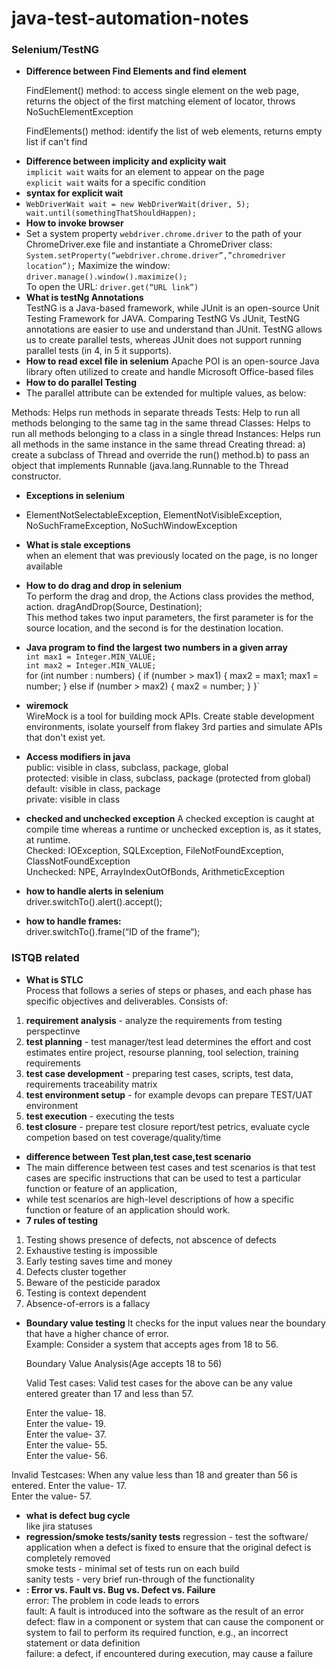 # java-test-automation-notes

<h3>Selenium/TestNG</h3>

- **Difference between Find Elements and find element**<br>
  <p>FindElement() method: to access single element on the web page, returns the object of the first matching element of locator, throws NoSuchElementException</p> 
  <p>FindElements() method: identify the list of web elements, returns empty list if can't find</p>
- **Difference between implicity and explicity wait**<br>
  `implicit wait` waits for an element to appear on the page<br>
  `explicit wait` waits for a specific condition
- **syntax for explicit wait**<br>
- `WebDriverWait wait = new WebDriverWait(driver, 5);
  wait.until(somethingThatShouldHappen);`
- **How to invoke browser**<br>
- Set a system property `webdriver.chrome.driver` to the path of your ChromeDriver.exe file and instantiate a ChromeDriver class: `System.setProperty(“webdriver.chrome.driver”,”chromedriver location”);`
  Maximize the window: `driver.manage().window().maximize();`  
  To open the URL: `driver.get(“URL link”)`
- **What is testNg Annotations**<br>
  TestNG is a Java-based framework, while JUnit is an open-source Unit Testing Framework for JAVA. Comparing TestNG Vs JUnit, TestNG annotations are easier to use and understand than JUnit. TestNG allows us to create parallel tests, whereas JUnit does not support running parallel tests (in 4, in 5 it supports).
- **How to read excel file in selenium**
  Apache POI is an open-source Java library often utilized to create and handle Microsoft Office-based files
- **How to do parallel Testing**
- The parallel attribute can be extended for multiple values, as below:

Methods: Helps run methods in separate threads
Tests: Help to run all methods belonging to the same tag in the same thread
Classes: Helps to run all methods belonging to a class in a single thread
Instances: Helps run all methods in the same instance in the same thread
Creating thread: a) create a subclass of Thread and override the run() method.b) to pass an object that implements Runnable (java.lang.Runnable to the Thread constructor.
- **Exceptions in selenium**<br>
- ElementNotSelectableException, ElementNotVisibleException, NoSuchFrameException, NoSuchWindowException
- **What is stale exceptions**<br>
when an element that was previously located on the page, is no longer available
- **How to do drag and drop in selenium**<br>To perform the drag and drop, the Actions class provides the method, action. dragAndDrop(Source, Destination);<br> This method takes two input parameters, the first parameter is for the source location, and the second is for the destination location.
- **Java program to find the largest two numbers in a given array**<br>
  `int max1 = Integer.MIN_VALUE;`<br>
  `int max2 = Integer.MIN_VALUE;`<br>
  for (int number : numbers) {
  if (number > max1) {
  max2 = max1;
  max1 = number;
  } else if (number > max2) {
  max2 = number;
  }
  }`
- **wiremock**<br>
WireMock is a tool for building mock APIs. Create stable development environments, isolate yourself from flakey 3rd parties and simulate APIs that don't exist yet.

- **Access modifiers in java**<br>
public: visible in class, subclass, package, global <br>
protected: visible in class, subclass, package (protected from global) <br>
default: visible in class, package <br>
private: visible in class <br>
- **checked and unchecked exception**
A checked exception is caught at compile time whereas a runtime or unchecked exception is, as it states, at runtime.<br>
Checked: IOException, SQLException, FileNotFoundException, ClassNotFoundException <br>
Unchecked: NPE, ArrayIndexOutOfBonds, ArithmeticException
- **how to handle alerts in selenium**<br>
  driver.switchTo().alert().accept();
- **how to handle frames:**<br>
driver.switchTo().frame(“ID of the frame“);

<h3>ISTQB related</h3>

- **What is STLC**<br>
  Process that follows a series of steps or phases, and each phase has specific objectives and deliverables.
  Consists of:

1. **requirement analysis** - analyze the requirements from testing perspectinve
2. **test planning** - test manager/test lead determines the effort and cost estimates entire project, resourse planning, tool selection, training requirements
3. **test case development** - preparing test cases, scripts, test data, requirements traceability matrix
4. **test environment setup** - for example devops can prepare TEST/UAT environment
5. **test execution** - executing the tests
6. **test closure** - prepare test closure report/test petrics, evaluate cycle competion based on test coverage/quality/time

- **difference between Test plan,test case,test scenario**<br>
- The main difference between test cases and test scenarios is that test cases are specific instructions that can be used to test a particular function or feature of an application,
- while test scenarios are high-level descriptions of how a specific function or feature of an application should work.
- **7 rules of testing**
1. Testing shows presence of defects, not abscence of defects
2. Exhaustive testing is impossible
3. Early testing saves time and money
4. Defects cluster together
5. Beware of the pesticide paradox
6. Testing is context dependent
7. Absence-of-errors is a fallacy
- **Boundary value testing**
  It checks for the input values near the boundary that have a higher chance of error.<br>
  Example: Consider a system that accepts ages from 18 to 56.

  Boundary Value Analysis(Age accepts 18 to 56)

  Valid Test cases: Valid test cases for the above can be any value entered greater than 17 and less than 57.<br>

  Enter the value- 18.<br>
  Enter the value- 19.<br>
  Enter the value- 37.<br>
  Enter the value- 55.<br>
  Enter the value- 56.<br>

Invalid Testcases: When any value less than 18 and greater than 56 is entered.
Enter the value- 17.<br>
Enter the value- 57.<br>
- **what is defect bug cycle**<br>
like jira statuses
- **regression/smoke tests/sanity tests**
regression -  test the software/ application when a defect is fixed to ensure that the original defect is completely removed  <br>
smoke tests - minimal set of tests run on each build <br> 
sanity tests -  very brief run-through of the functionality <br>
- **: Error vs. Fault vs. Bug vs. Defect vs. Failure**<br>
error: The problem in code leads to errors<br>
fault: A fault is introduced into the software as the result of an error<br>
defect: flaw in a component or system that can cause the component or system to fail to perform its required function, e.g., an incorrect statement or data definition<br>
failure: a defect, if encountered during execution, may cause a failure<br>



